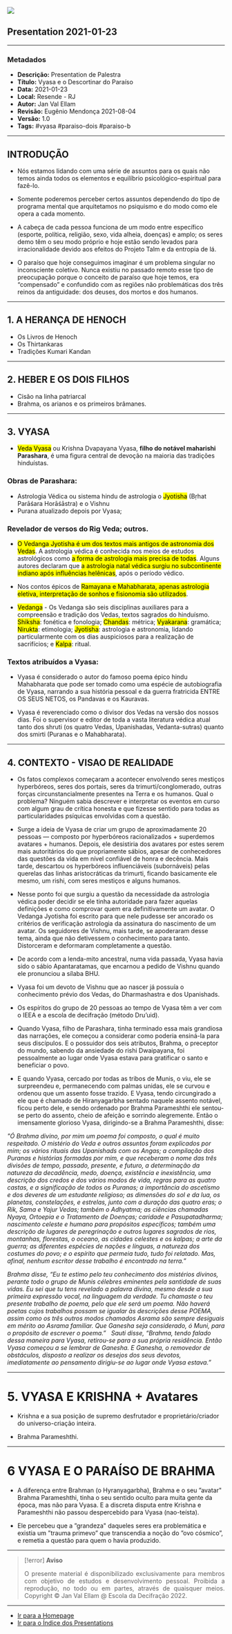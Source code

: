 ![](2021-01-23-ppt-1.jpg)

## Presentation 2021-01-23

---

### Metadados

- **Descrição:** Presentation de Palestra
- **Título:** Vyasa e o Descortinar do Paraíso
- **Data:** 2021-01-23
- **Local:** Resende - RJ
- **Autor:** Jan Val Ellam
- **Revisão:** Eugênio Mendonça 2021-08-04
- **Versão:** 1.0
- **Tags:** #vyasa #paraiso-dois #paraiso-b

---
## INTRODUÇÃO

- Nós estamos lidando com uma série de assuntos para os quais não temos ainda todos os elementos e equilíbrio psicológico-espiritual para fazê-lo.  

- Somente poderemos perceber certos assuntos dependendo do tipo de programa mental que arquitetamos no psiquismo e do modo como ele opera a cada momento.  

- A cabeça de cada pessoa funciona de um modo entre específico (esporte, política, religião, sexo, vida alheia, doenças) e amplo; os seres demo têm o seu modo próprio e hoje estão sendo levados para irracionalidade devido aos efeitos do Projeto Talm e da entropia de lá.

- O paraíso que hoje conseguimos imaginar é um problema singular no inconsciente coletivo. Nunca existiu no passado remoto esse tipo de preocupação porque o conceito de paraíso que hoje temos, era “compensado” e confundido com as regiões não problemáticas dos três reinos da antiguidade: dos deuses, dos mortos e dos humanos. 

---
## 1. A HERANÇA DE HENOCH
- Os Livros de Henoch
- Os Thirtankaras
- Tradições Kumari Kandan

---
## 2. HEBER E OS DOIS FILHOS

- Cisão na linha patriarcal
- Brahma, os arianos e os primeiros brâmanes. 

---
## 3. VYASA

- <mark>Veda Vyasa</mark> ou Krishna Dvapayana Vyasa, **filho do notável maharishi Parashara**, é uma figura central de devoção na maioria das tradições hinduístas.

### Obras de Parashara:
- Astrologia Védica ou sistema hindu de astrologia o <mark>Jyotisha</mark> (Bṛhat Parāśara Horāśāstra) e o Vishnu
- Purana atualizado depois por Vyasa;

### Revelador de versos do Rig Veda; outros.
- <mark>O Vedanga Jyotisha é um dos textos mais antigos de astronomia dos Vedas</mark>. A astrologia védica é conhecida nos meios de estudos astrológicos como <mark>a forma de astrologia mais precisa de todas</mark>. Alguns autores declaram que <mark>a astrologia natal védica surgiu no subcontinente indiano após influências helênicas</mark>, após o período védico.  

- Nos contos épicos de <mark>Ramayana e Mahabharata, apenas astrologia eletiva, interpretação de sonhos e fisionomia são utilizados</mark>. 

- <mark>Vedanga</mark> - Os Vedanga são seis disciplinas auxiliares para a compreensão e tradição dos Vedas, textos sagrados do hinduísmo. <mark>Shiksha</mark>: fonética e fonologia; <mark>Chandas</mark>: métrica; <mark>Vyakarana</mark>: gramática; <mark>Nirukta</mark>: etimologia; <mark>Jyotisha</mark>: astrologia e astronomia, lidando particularmente com os dias auspiciosos para a realização de sacrifícios; e <mark>Kalpa</mark>: ritual.

### Textos atribuídos a Vyasa:

- Vyasa é considerado o autor do famoso poema épico hindu Mahabharata que pode ser tomado como uma espécie de autobiografia de Vyasa, narrando a sua história pessoal e da guerra fratricida ENTRE OS SEUS NETOS, os Pandavas e os Kauravas.

- Vyasa é reverenciado como o divisor dos Vedas na versão dos nossos dias. Foi o supervisor e editor de toda a vasta literatura védica atual tanto dos shruti (os quatro Vedas, Upanishadas, Vedanta-sutras) quanto dos smirti (Puranas e o Mahabharata).

---
## 4. CONTEXTO - VISAO DE REALIDADE

- Os fatos complexos começaram a acontecer envolvendo seres mestiços hyperbóreos, seres dos portais, seres da trimurti/conglomerado, outras forças circunstancialmente presentes na Terra e os humanos. Qual o problema? Ninguém sabia descrever e interpretar os eventos em curso com algum grau de crítica honesta e que fizesse sentido para todas as particularidades psíquicas envolvidas com a questão. 

- Surge a ideia de Vyasa de criar um grupo de aproximadamente 20 pessoas — composto por hyperbóreos racionalizados + superdemos avatares + humanos. Depois, ele desistiria dos avatares por estes serem mais autoritários do que propriamente sábios, apesar de conhecedores das questões da vida em nível confiável de honra e decência. Mais tarde, descartou os hyperbóreos influenciáveis (subornáveis) pelas querelas das linhas aristocráticas da trimurti, ficando basicamente ele mesmo, um rishi, com seres mestiços e alguns humanos.

- Nesse ponto foi que surgiu a questão da necessidade da astrologia védica poder decidir se ele tinha autoridade para fazer aquelas definições e como comprovar quem era definitivamente um avatar. O Vedanga Jyotisha foi escrito para que nele pudesse ser ancorado os critérios de verificação astrologia da assinatura do nascimento de um avatar. Os seguidores de Vishnu, mais tarde, se apoderaram desse tema, ainda que não detivessem o conhecimento para tanto. Distorceram e deformaram completamente a questão. 

- De acordo com a lenda-mito ancestral, numa vida passada, Vyasa havia sido o sábio Apantaratamas, que encarnou a pedido de Vishnu quando ele pronunciou a sílaba BHU. 

- Vyasa foi um devoto de Vishnu que ao nascer já possuía o conhecimento prévio dos Vedas, do Dharmashastra e dos Upanishads. 

- Os espíritos do grupo de 20 pessoas ao tempo de Vyasa têm a ver com o IEEA e a escola de decifração (método Dru’uid).

- Quando Vyasa, filho de Parashara, tinha terminado essa mais grandiosa das narrações, ele começou a considerar como poderia ensiná-la para seus discípulos. E o possuidor dos seis atributos, Brahma, o preceptor do mundo, sabendo da ansiedade do rishi Dwaipayana, foi pessoalmente ao lugar onde Vyasa estava para gratificar o santo e beneficiar o povo. 

- E quando Vyasa, cercado por todas as tribos de Munis, o viu, ele se surpreendeu e, permanecendo com palmas unidas, ele se curvou e ordenou que um assento fosse trazido. E Vyasa, tendo circungirado a ele que é chamado de Hiranyagarbha sentado naquele assento notável, ficou perto dele, e sendo ordenado por Brahma Parameshthi ele sentou-se perto do assento, cheio de afeição e sorrindo alegremente. Então o imensamente glorioso Vyasa, dirigindo-se a Brahma Parameshthi, disse: 

*"Ó Brahma divino, por mim um poema foi composto, o qual é muito respeitado. O mistério do Veda e outros assuntos foram explicados por mim; os vários rituais das Upanishads com os Angas; a compilação dos Puranas e histórias formadas por mim, e que receberam o nome das três divisões de tempo, passado, presente, e futuro, a determinação da natureza da decadência, medo, doença, existência e inexistência, uma descrição dos credos e dos vários modos de vida, regras para as quatro castas, e a significação de todos os Puranas; a importância do ascetismo e dos deveres de um estudante religioso; as dimensões do sol e da lua, os planetas, constelações, e estrelas, junto com a duração das quatro eras; o Rik, Sama e Yajur Vedas; também o Adhyatma; as ciências chamadas Nyaya, Ortoepia e o Tratamento de Doenças; caridade e Pasupatadharma; nascimento celeste e humano para propósitos específicos; também uma descrição de lugares de peregrinação e outros lugares sagrados de rios, montanhas, florestas, o oceano, as cidades celestes e os kalpas; a arte da guerra; as diferentes espécies de nações e línguas, a natureza dos costumes do povo; e o espírito que permeia tudo, tudo foi relatado. Mas, afinal, nenhum escritor desse trabalho é encontrado na terra.”*

*Brahma disse, “Eu te estimo pelo teu conhecimento dos mistérios divinos, perante todo o grupo de Munis célebres eminentes pela santidade de suas vidas. Eu sei que tu tens revelado a palavra divina, mesmo desde a sua primeira expressão vocal, na linguagem da verdade. Tu chamaste o teu presente trabalho de poema, pelo que ele será um poema. Não haverá poetas cujos trabalhos possam se igualar às descrições desse POEMA, assim como os três outros modos chamados Asrama são sempre desiguais em mérito ao Asrama familiar. Que Ganesha seja considerado, ó Muni, para o propósito de escrever o poema.”*
 
*Sauti disse,*
*“Brahma, tendo falado dessa maneira para Vyasa, retirou-se para a sua própria residência. Então Vyasa começou a se lembrar de Ganesha. E Ganesha, o removedor de obstáculos, disposto a realizar os desejos dos seus devotos, imediatamente ao pensamento dirigiu-se ao lugar onde Vyasa estava.”*

---
# 5. VYASA E KRISHNA + Avatares

- Krishna e a sua posição de supremo desfrutador e proprietário/criador do universo-criação inteira.

- Brahma Parameshthi.

---
# 6 VYASA E O PARAÍSO DE BRAHMA

- A diferença entre Brahman (o Hyranyagarbha),  Brahma e o seu ”avatar" Brahma Parameshthi, tinha o seu sentido oculto para muita gente da época, mas não para Vyasa. E a discreta disputa entre Krishna e Parameshthi não passou despercebido para Vyasa (nao-teísta).

- Ele percebeu que a ”grandeza" daqueles seres era problemática e existia um ”trauma primevo” que transcendia a noção do ”ovo cósmico”, e remetia a questão para quem o havia produzido.  

---
> [!error] **Aviso**
> <p align="justify">O presente material é disponibilizado exclusivamente para membros com objetivo de estudos e desenvolvimento pessoal. Proibida a reprodução, no todo ou em partes, através de quaisquer meios. Copyright © Jan Val Ellam @ Escola da Decifração 2022. </p>

---

- [Ir para a Homepage](Homepage.Canvas)
- [Ir para o Índice dos Presentations](ÍNDICE%20GERAL%20DOS%20PRESENTATIONS.canvas)